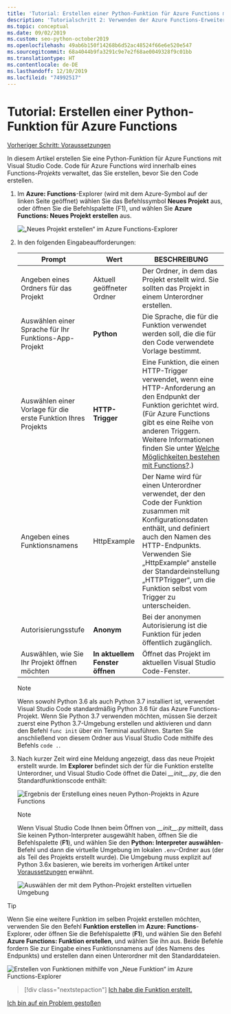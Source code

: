 ```yaml
---
title: 'Tutorial: Erstellen einer Python-Funktion für Azure Functions mit VS Code'
description: 'Tutorialschritt 2: Verwenden der Azure Functions-Erweiterung für VS Code'
ms.topic: conceptual
ms.date: 09/02/2019
ms.custom: seo-python-october2019
ms.openlocfilehash: 49ab6b150f14268b6d52ac48524f66e6e520e547
ms.sourcegitcommit: 68a4044b9fa3291c9e7e2f68ae0049328f9c01bb
ms.translationtype: HT
ms.contentlocale: de-DE
ms.lasthandoff: 12/10/2019
ms.locfileid: "74992517"
---
```

# <a name="tutorial-create-a-python-function-for-azure-functions"></a>Tutorial: Erstellen einer Python-Funktion für Azure Functions

[Vorheriger Schritt: Voraussetzungen](tutorial-vs-code-serverless-python-01.md)

In diesem Artikel erstellen Sie eine Python-Funktion für Azure Functions mit Visual Studio Code. Code für Azure Functions wird innerhalb eines Functions-_Projekts_ verwaltet, das Sie erstellen, bevor Sie den Code erstellen.

1. Im **Azure: Functions**-Explorer (wird mit dem Azure-Symbol auf der linken Seite geöffnet) wählen Sie das Befehlssymbol **Neues Projekt** aus, oder öffnen Sie die Befehlspalette (F1), und wählen Sie **Azure Functions: Neues Projekt erstellen** aus.

    ![„Neues Projekt erstellen“ im Azure Functions-Explorer](media/tutorial-vs-code-serverless-python/create-a-new-project-in-azure-functions-explorer.png)

1. In den folgenden Eingabeaufforderungen:

    | Prompt | Wert | BESCHREIBUNG |
    | --- | --- | --- |
    | Angeben eines Ordners für das Projekt | Aktuell geöffneter Ordner | Der Ordner, in dem das Projekt erstellt wird. Sie sollten das Projekt in einem Unterordner erstellen. |
    | Auswählen einer Sprache für Ihr Funktions-App-Projekt | **Python** | Die Sprache, die für die Funktion verwendet werden soll, die die für den Code verwendete Vorlage bestimmt. |
    | Auswählen einer Vorlage für die erste Funktion Ihres Projekts | **HTTP-Trigger** | Eine Funktion, die einen HTTP-Trigger verwendet, wenn eine HTTP-Anforderung an den Endpunkt der Funktion gerichtet wird. (Für Azure Functions gibt es eine Reihe von anderen Triggern. Weitere Informationen finden Sie unter [Welche Möglichkeiten bestehen mit Functions?](/azure/azure-functions/functions-overview#what-can-i-do-with-functions).) |
    | Angeben eines Funktionsnamens | HttpExample | Der Name wird für einen Unterordner verwendet, der den Code der Funktion zusammen mit Konfigurationsdaten enthält, und definiert auch den Namen des HTTP-Endpunkts. Verwenden Sie „HttpExample“ anstelle der Standardeinstellung „HTTPTrigger“, um die Funktion selbst vom Trigger zu unterscheiden. |
    | Autorisierungsstufe | **Anonym** | Bei der anonymen Autorisierung ist die Funktion für jeden öffentlich zugänglich. |
    | Auswählen, wie Sie Ihr Projekt öffnen möchten | **In aktuellem Fenster öffnen** | Öffnet das Projekt im aktuellen Visual Studio Code-Fenster. |

    > [!NOTE]
    > Wenn sowohl Python 3.6 als auch Python 3.7 installiert ist, verwendet Visual Studio Code standardmäßig Python 3.6 für das Azure Functions-Projekt. Wenn Sie Python 3.7 verwenden möchten, müssen Sie derzeit zuerst eine Python 3.7-Umgebung erstellen und aktivieren und dann den Befehl `func init` über ein Terminal ausführen. Starten Sie anschließend von diesem Ordner aus Visual Studio Code mithilfe des Befehls `code .`.

1. Nach kurzer Zeit wird eine Meldung angezeigt, dass das neue Projekt erstellt wurde. Im **Explorer** befindet sich der für die Funktion erstellte Unterordner, und Visual Studio Code öffnet die Datei *\_\_init\_\_.py*, die den Standardfunktionscode enthält:

    ![Ergebnis der Erstellung eines neuen Python-Projekts in Azure Functions](media/tutorial-vs-code-serverless-python/display-results-of-new-python-project-in-azure-functions.png)

    > [!NOTE]
    > Wenn Visual Studio Code Ihnen beim Öffnen von *\_\_init\_\_.py* mitteilt, dass Sie keinen Python-Interpreter ausgewählt haben, öffnen Sie die Befehlspalette (**F1**), und wählen Sie den **Python: Interpreter auswählen**-Befehl und dann die virtuelle Umgebung im lokalen `.env`-Ordner aus (der als Teil des Projekts erstellt wurde). Die Umgebung muss explizit auf Python 3.6x basieren, wie bereits im vorherigen Artikel unter [Voraussetzungen](tutorial-vs-code-serverless-python-01.md#prerequisites) erwähnt.
    >
    > ![Auswählen der mit dem Python-Projekt erstellten virtuellen Umgebung](media/tutorial-vs-code-serverless-python/select-virtual-environment-created-with-the-python-project.png)

> [!TIP]
> Wenn Sie eine weitere Funktion im selben Projekt erstellen möchten, verwenden Sie den Befehl **Funktion erstellen** im **Azure: Functions**-Explorer, oder öffnen Sie die Befehlspalette (**F1**), und wählen Sie den Befehl **Azure Functions: Funktion erstellen**, und wählen Sie ihn aus. Beide Befehle fordern Sie zur Eingabe eines Funktionsnamens auf (des Namens des Endpunkts) und erstellen dann einen Unterordner mit den Standarddateien.
>
> ![Erstellen von Funktionen mithilfe von „Neue Funktion“ im Azure Functions-Explorer](media/tutorial-vs-code-serverless-python/create-new-functions-in-azure-functions-explorer.png)

> [!div class="nextstepaction"]
> [Ich habe die Funktion erstellt.](tutorial-vs-code-serverless-python-03.md)

[Ich bin auf ein Problem gestoßen](https://www.research.net/r/PWZWZ52?tutorial=vscode-functions-python&step=02-create-function)
